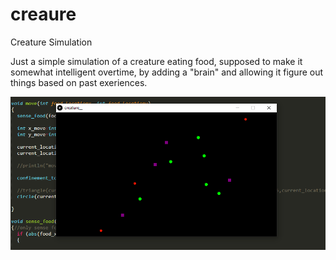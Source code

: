 # creaure
Creature Simulation



Just a simple simulation of a creature eating food, supposed to make it somewhat intelligent overtime, by adding a "brain" and allowing it figure out things based on past exeriences.


![Creature_SIm](https://github.com/noxiddd/creaure/blob/multiple_creatures/creature_v1.4.PNG)


